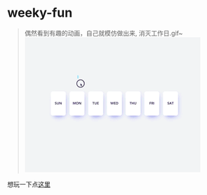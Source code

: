 # weeky-fun

> 偶然看到有趣的动画，自己就模仿做出来, 消灭工作日.gif~
![demo](demo.gif)

想玩一下点[这里](https://ariussssss.github.io/likey/weekyfun/)
